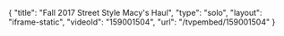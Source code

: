 {
    "title": "Fall 2017 Street Style Macy's Haul",
    "type": "solo",
    "layout": "iframe-static",
    "videoId": "159001504",
    "url": "\/tvpembed\/159001504"
}